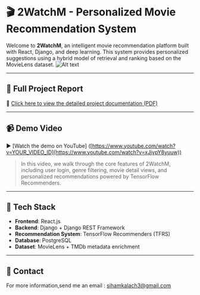 # 🎬 2WatchM - Personalized Movie Recommendation System

Welcome to **2WatchM**, an intelligent movie recommendation platform built with React, Django, and deep learning. This system provides personalized suggestions using a hybrid model of retrieval and ranking based on the MovieLens dataset.
![Alt text](./media/your-image.png)

---

## 📄 Full Project Report

📝 [Click here to view the detailed project documentation (PDF)](https://github.com/sihamkalach/2WatchM/blob/28db6c1a02671fd24148aaa5ed62c217641ccf4f/Movie%20Recommendation%20System.pdf)

---

## 📹 Demo Video

▶️ [Watch the demo on YouTube]
([https://www.youtube.com/watch?v=YOUR_VIDEO_ID](https://www.youtube.com/watch?v=xJjvpY8yuuw))

> In this video, we walk through the core features of 2WatchM, including user login, genre filtering, movie detail views, and personalized recommendations powered by TensorFlow Recommenders.

---

## 🚀 Tech Stack

- **Frontend**: React.js
- **Backend**: Django + Django REST Framework
- **Recommendation System**: TensorFlow Recommenders (TFRS)
- **Database**: PostgreSQL 
- **Dataset**: MovieLens + TMDb metadata enrichment

---
## 📧 Contact

For more information,send me an email : sihamkalach3@gmail.com

